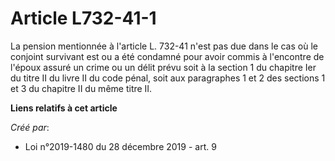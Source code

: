 # Article L732-41-1

La pension mentionnée à l'article L. 732-41 n'est pas due dans le cas où le conjoint survivant est ou a été condamné pour
avoir commis à l'encontre de l'époux assuré un crime ou un délit prévu soit à la section 1 du chapitre Ier du titre II du
livre II du code pénal, soit aux paragraphes 1 et 2 des sections 1 et 3 du chapitre II du même titre II.

**Liens relatifs à cet article**

_Créé par_:

  - Loi n°2019-1480 du 28 décembre 2019 - art. 9
